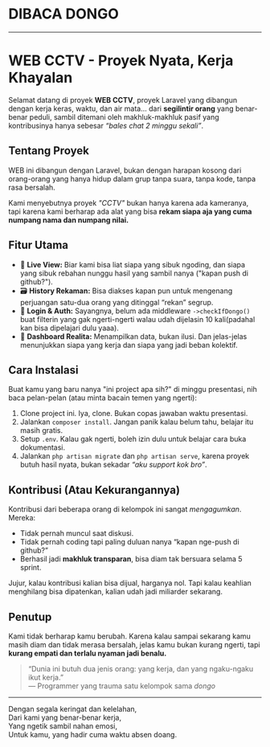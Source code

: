# **DIBACA DONGO**
---

# WEB CCTV - Proyek Nyata, Kerja Khayalan

Selamat datang di proyek **WEB CCTV**, proyek Laravel yang dibangun dengan kerja keras, waktu, dan air mata... dari **segilintir orang** yang benar-benar peduli, sambil ditemani oleh makhluk-makhluk pasif yang kontribusinya hanya sebesar *“bales chat 2 minggu sekali”*.

## Tentang Proyek

WEB ini dibangun dengan Laravel, bukan dengan harapan kosong dari orang-orang yang hanya hidup dalam grup tanpa suara, tanpa kode, tanpa rasa bersalah.

Kami menyebutnya proyek *"CCTV"* bukan hanya karena ada kameranya, tapi karena kami berharap ada alat yang bisa **rekam siapa aja yang cuma numpang nama dan numpang nilai.**

## Fitur Utama

- 🎥 **Live View:** Biar kami bisa liat siapa yang sibuk ngoding, dan siapa yang sibuk rebahan nunggu hasil yang sambil nanya ("kapan push di github?").
- 🗃️ **History Rekaman:** Bisa diakses kapan pun untuk mengenang perjuangan satu-dua orang yang ditinggal “rekan” segrup.
- 🧠 **Login & Auth:** Sayangnya, belum ada middleware `->checkIfDongo()` buat filterin yang gak ngerti-ngerti walau udah dijelasin 10 kali(padahal kan bisa dipelajari dulu yaaa).
- 🧾 **Dashboard Realita:** Menampilkan data, bukan ilusi. Dan jelas-jelas menunjukkan siapa yang kerja dan siapa yang jadi beban kolektif.

## Cara Instalasi

Buat kamu yang baru nanya "ini project apa sih?" di minggu presentasi, nih baca pelan-pelan (atau minta bacain temen yang ngerti):

1. Clone project ini. Iya, clone. Bukan copas jawaban waktu presentasi.
2. Jalankan `composer install`. Jangan panik kalau belum tahu, belajar itu masih gratis.
3. Setup `.env`. Kalau gak ngerti, boleh izin dulu untuk belajar cara buka dokumentasi.
4. Jalankan `php artisan migrate` dan `php artisan serve`, karena proyek butuh hasil nyata, bukan sekadar *“aku support kok bro”*.

## Kontribusi (Atau Kekurangannya)

Kontribusi dari beberapa orang di kelompok ini sangat *mengagumkan*. Mereka:

- Tidak pernah muncul saat diskusi.
- Tidak pernah coding tapi paling duluan nanya “kapan nge-push di github?”
- Berhasil jadi **makhluk transparan**, bisa diam tak bersuara selama 5 sprint.

Jujur, kalau kontribusi kalian bisa dijual, harganya nol. Tapi kalau keahlian menghilang bisa dipatenkan, kalian udah jadi miliarder sekarang.

## Penutup

Kami tidak berharap kamu berubah. Karena kalau sampai sekarang kamu masih diam dan tidak merasa bersalah, jelas kamu bukan kurang ngerti, tapi **kurang empati dan terlalu nyaman jadi benalu.**

> “Dunia ini butuh dua jenis orang: yang kerja, dan yang ngaku-ngaku ikut kerja.”  
> — Programmer yang trauma satu kelompok sama *dongo*

---

Dengan segala keringat dan kelelahan,  
Dari kami yang benar-benar kerja,  
Yang ngetik sambil nahan emosi,  
Untuk kamu, yang hadir cuma waktu absen doang.
